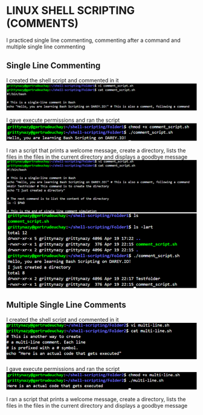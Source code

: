 # LINUX SHELL SCRIPTING (COMMENTS)

I practiced single line commenting, commenting after a command and multiple single line commenting

## Single Line Commenting
I created the shell script and commented in it
![](./create%20script.png)

I gave execute permissions and ran the script
![](./chmod%20and%20run.png)

I ran a script that prints a welcome message, create a directory, lists the files in the files in the current directory and displays a goodbye message
![](./vi%20new.png)
![](./ls%20and%20run.png)

## Multiple Single Line Comments
I created the shell script and commented in it
![](./create%20multi.png)

I gave execute permissions and ran the script
![](./chmod-run-multi.png)

I ran a script that prints a welcome message, create a directory, lists the files in the files in the current directory and displays a goodbye message


